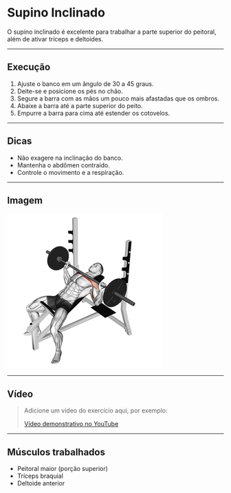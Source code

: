 # Supino Inclinado

O supino inclinado é excelente para trabalhar a parte superior do peitoral, além de ativar tríceps e deltoides.

---

## Execução

1. Ajuste o banco em um ângulo de 30 a 45 graus.
2. Deite-se e posicione os pés no chão.
3. Segure a barra com as mãos um pouco mais afastadas que os ombros.
4. Abaixe a barra até a parte superior do peito.
5. Empurre a barra para cima até estender os cotovelos.

---

## Dicas

- Não exagere na inclinação do banco.
- Mantenha o abdômen contraído.
- Controle o movimento e a respiração.

---

## Imagem

![Supino Inclinado](../../assets/images/exercicios/supino-inclinado-1.gif)

---

## Vídeo

> Adicione um vídeo do exercício aqui, por exemplo:
>
> [Vídeo demonstrativo no YouTube](https://www.youtube.com/watch?v=DbFgADa2PL8)

---

## Músculos trabalhados

- Peitoral maior (porção superior)
- Tríceps braquial
- Deltoide anterior
